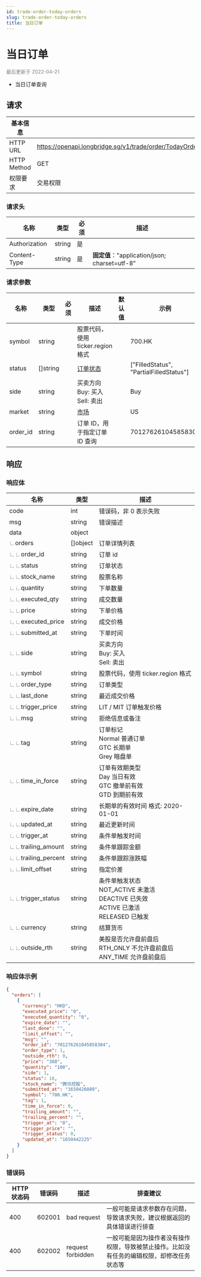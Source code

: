 ```yaml
---
id: trade-order-today-orders
slug: trade-order-today-orders
title: 当日订单
---
```


#  当日订单

<font color='gray' size='2'>最后更新于 2022-04-21</font>

 - 当日订单查询

## 请求

| 基本信息    |                                                          |
| ----------- | -------------------------------------------------------- |
| HTTP URL    | https://openapi.longbridge.sg/v1/trade/order/TodayOrders |
| HTTP Method | GET                                                      |
| 权限要求    | 交易权限                                                 |

### 请求头

| 名称          | 类型   | 必须 | 描述                                          |
| ------------- | ------ | ---- | --------------------------------------------- |
| Authorization | string | 是   |                                               |
| Content-Type  | string | 是   | **固定值**："application/json; charset=utf-8" |

### 请求参数

| 名称     | 类型     | 必须 | 描述                                        | 默认值 | 示例                                    |
| -------- | -------- | ---- | ------------------------------------------- | ------ | --------------------------------------- |
| symbol   | string   |      | 股票代码，使用 ticker.region 格式           |        | 700.HK                                  |
| status   | []string |      | [订单状态](../trade-definition#orderstatus) |        | ["FilledStatus", "PartialFilledStatus"] |
| side     | string   |      | 买卖方向<br/>Buy: 买入<br/>Sell: 卖出       |        | Buy                                     |
| market   | string   |      | [市场](../trade-definition#market)          |        | US                                      |
| order_id | string   |      | 订单 ID，用于指定订单 ID 查询               |        | 701276261045858304                      |



## 响应

### 响应体

| 名称                                                         | 类型     | 描述                                                         |
| ------------------------------------------------------------ | -------- | ------------------------------------------------------------ |
| code                                                         | int      | 错误码，非 0 表示失败                                        |
| msg                                                          | string   | 错误描述                                                     |
| data                                                         | object   |                                                              |
| <font color="grey">∟</font>orders                            | []object | 订单详情列表                                                 |
| <font color="grey">∟</font><font color="grey">∟</font>order_id | string   | 订单 id                                                      |
| <font color="grey">∟</font><font color="grey">∟</font>status | string   | 订单状态                                                     |
| <font color="grey">∟</font><font color="grey">∟</font>stock_name | string   | 股票名称                                                     |
| <font color="grey">∟</font><font color="grey">∟</font>quantity | string   | 下单数量                                                     |
| <font color="grey">∟</font><font color="grey">∟</font>executed_qty | string   | 成交数量                                                     |
| <font color="grey">∟</font><font color="grey">∟</font>price  | string   | 下单价格                                                     |
| <font color="grey">∟</font><font color="grey">∟</font>executed_price | string   | 成交价格                                                     |
| <font color="grey">∟</font><font color="grey">∟</font>submitted_at | string   | 下单时间                                                     |
| <font color="grey">∟</font><font color="grey">∟</font>side   | string   | 买卖方向<br />Buy: 买入<br />Sell: 卖出                      |
| <font color="grey">∟</font><font color="grey">∟</font>symbol | string   | 股票代码，使用 ticker.region 格式                            |
| <font color="grey">∟</font><font color="grey">∟</font>order_type | string   | 订单类型                                                     |
| <font color="grey">∟</font><font color="grey">∟</font>last_done | string   | 最近成交价格                                                 |
| <font color="grey">∟</font><font color="grey">∟</font>trigger_price | string   | LIT / MIT 订单触发价格                                       |
| <font color="grey">∟</font><font color="grey">∟</font>msg    | string   | 拒绝信息或备注                                               |
| <font color="grey">∟</font><font color="grey">∟</font>tag    | string   | 订单标记<br />Normal 普通订单<br />GTC 长期单<br />Grey 暗盘单 |
| <font color="grey">∟</font><font color="grey">∟</font>time_in_force | string   | 订单有效期类型<br />Day 当日有效<br />GTC 撤单前有效<br />GTD 到期前有效 |
| <font color="grey">∟</font><font color="grey">∟</font>expire_date | string   | 长期单的有效时间 格式: 2020-01-01                            |
| <font color="grey">∟</font><font color="grey">∟</font>updated_at | string   | 最近更新时间                                                 |
| <font color="grey">∟</font><font color="grey">∟</font>trigger_at | string   | 条件单触发时间                                               |
| <font color="grey">∟</font><font color="grey">∟</font>trailing_amount | string   | 条件单跟踪金额                                               |
| <font color="grey">∟</font><font color="grey">∟</font>trailing_percent | string   | 条件单跟踪涨跌幅                                             |
| <font color="grey">∟</font><font color="grey">∟</font>limit_offset | string   | 指定价差                                                     |
| <font color="grey">∟</font><font color="grey">∟</font>trigger_status | string   | 条件单触发状态<br />NOT_ACTIVE 未激活 <br />DEACTIVE 已失效<br />ACTIVE 已激活 <br />RELEASED 已触发 |
| <font color="grey">∟</font><font color="grey">∟</font>currency | string   | 结算货币                                                     |
| <font color="grey">∟</font><font color="grey">∟</font>outside_rth | string   | 美股是否允许盘前盘后<br /> RTH_ONLY 不允许盘前盘后<br />ANY_TIME 允许盘前盘后 |




### 响应体示例

```json
{
  "orders": [
    {
      "currency": "HKD",
      "executed_price": "0",
      "executed_quantity": "0",
      "expire_date": "",
      "last_done": "",
      "limit_offset": "",
      "msg": "",
      "order_id": "701276261045858304",
      "order_type": 1,
      "outside_rth": 0,
      "price": "388",
      "quantity": "100",
      "side": 1,
      "status": 16,
      "stock_name": "腾讯控股",
      "submitted_at": "1650426089",
      "symbol": "700.HK",
      "tag": 1,
      "time_in_force": 0,
      "trailing_amount": "",
      "trailing_percent": "",
      "trigger_at": "0",
      "trigger_price": "",
      "trigger_status": 0,
      "updated_at": "1650442225"
    }
  ]
}
```

### 错误码

| HTTP 状态码 | 错误码 | 描述              | 排查建议                                                     |
| ----------- | ------ | ----------------- | ------------------------------------------------------------ |
| 400         | 602001 | bad request       | 一般可能是请求参数存在问题，导致请求失败，建议根据返回的具体错误进行排查 |
| 400         | 602002 | request forbidden | 一般可能是因为操作者没有操作权限，导致被禁止操作。比如没有任务的编辑权限，却修改任务状态等 |
